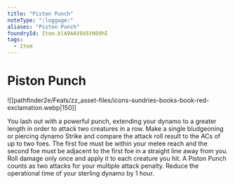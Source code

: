 ```yaml
---
title: "Piston Punch"
noteType: ":luggage:"
aliases: "Piston Punch"
foundryId: Item.blA9AAV845tN09hE
tags:
  - Item
---
```


# Piston Punch
![[pathfinder2e/Feats/zz_asset-files/icons-sundries-books-book-red-exclamation.webp|150]]

You lash out with a powerful punch, extending your dynamo to a greater length in order to attack two creatures in a row. Make a single bludgeoning or piercing dynamo Strike and compare the attack roll result to the ACs of up to two foes. The first foe must be within your melee reach and the second foe must be adjacent to the first foe in a straight line away from you. Roll damage only once and apply it to each creature you hit. A Piston Punch counts as two attacks for your multiple attack penalty. Reduce the operational time of your sterling dynamo by 1 hour.
